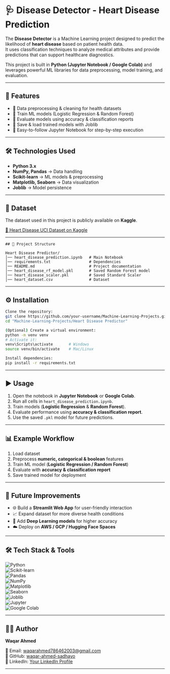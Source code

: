 # 🩺 Disease Detector - Heart Disease Prediction

The **Disease Detector** is a Machine Learning project designed to predict the likelihood of **heart disease** based on patient health data.  
It uses classification techniques to analyze medical attributes and provide predictions that can support healthcare diagnostics.

This project is built in **Python (Jupyter Notebook / Google Colab)** and leverages powerful ML libraries for data preprocessing, model training, and evaluation.

---

## 🚀 Features
- 🔹 Data preprocessing & cleaning for health datasets  
- 🔹 Train ML models (Logistic Regression & Random Forest)  
- 🔹 Evaluate models using accuracy & classification reports  
- 🔹 Save & load trained models with Joblib  
- 🔹 Easy-to-follow Jupyter Notebook for step-by-step execution  

---

## 🛠️ Technologies Used
- **Python 3.x**  
- **NumPy, Pandas** → Data handling  
- **Scikit-learn** → ML models & preprocessing  
- **Matplotlib, Seaborn** → Data visualization  
- **Joblib** → Model persistence  

---

## 📂 Dataset

The dataset used in this project is publicly available on **Kaggle**.  

<a href="https://www.kaggle.com/datasets/johnsmith88/heart-disease-dataset" target="_blank">
  🔗 Heart Disease UCI Dataset on Kaggle
</a>

---

```
## 📂 Project Structure

Heart Disease Predictor/
│── heart_disease_prediction.ipynb   # Main Notebook
│── requirements.txt                 # Dependencies
│── README.md                        # Project documentation
│── heart_disease_rf_model.pkl       # Saved Random Forest model
│── heart_disease_scaler.pkl         # Saved Standard Scaler
│── heart_dataset.csv                # Dataset 
```
---

## ⚙️ Installation
```bash
Clone the repository:
git clone https://github.com/your-username/Machine-Learning-Projects.git
cd "Machine-Learning-Projects/Heart Disease Predictor"

(Optional) Create a virtual environment:
python -m venv venv
# Activate it:
venv\Scripts\activate       # Windows
source venv/bin/activate    # Mac/Linux

Install dependencies:
pip install -r requirements.txt
```

---

## ▶️ Usage

1. Open the notebook in **Jupyter Notebook** or **Google Colab**.  
2. Run all cells in `heart_disease_prediction.ipynb`.  
3. Train models (**Logistic Regression** & **Random Forest**).  
4. Evaluate performance using **accuracy & classification report**.  
5. Use the saved `.pkl` model for future predictions.

---

## 📊 Example Workflow

1. Load dataset  
2. Preprocess **numeric, categorical & boolean** features  
3. Train ML model (**Logistic Regression / Random Forest**)  
4. Evaluate with **accuracy & classification report**  
5. Save trained model for deployment  

---

## 🔮 Future Improvements

- 🌐 Build a **Streamlit Web App** for user-friendly interaction  
- 📈 Expand dataset for more diverse health conditions  
- 🤖 Add **Deep Learning models** for higher accuracy  
- ☁️ Deploy on **AWS / GCP / Hugging Face Spaces**  

---

## 🛠 Tech Stack & Tools  

![Python](https://img.shields.io/badge/Python-3.9%2B-blue?logo=python&logoColor=white)  
![Scikit-learn](https://img.shields.io/badge/Scikit--learn-ML-orange?logo=scikit-learn)  
![Pandas](https://img.shields.io/badge/Pandas-Data--Analysis-150458?logo=pandas)  
![NumPy](https://img.shields.io/badge/NumPy-Array--Computing-013243?logo=numpy)  
![Matplotlib](https://img.shields.io/badge/Matplotlib-Visualization-11557c?logo=plotly)  
![Seaborn](https://img.shields.io/badge/Seaborn-Statistical--Plots-008080)  
![Joblib](https://img.shields.io/badge/Joblib-Model--Persistence-green)  
![Jupyter](https://img.shields.io/badge/Jupyter-Notebook-orange?logo=jupyter)  
![Google Colab](https://img.shields.io/badge/Google%20Colab-Free%20GPU-yellow?logo=googlecolab)  

---

## 👨‍💻 Author

**Waqar Ahmed**  

📧 Email: <a href="mailto:waqarahmed786462003@gmail.com" target="_blank">waqarahmed786462003@gmail.com</a>  
🔗 GitHub: <a href="https://github.com/waqar-ahmed-sadhayo" target="_blank">waqar-ahmed-sadhayo</a>  
🔗 LinkedIn: <a href="https://www.linkedin.com/in/your-linkedin" target="_blank">Your LinkedIn Profile</a>  
 
---

 


